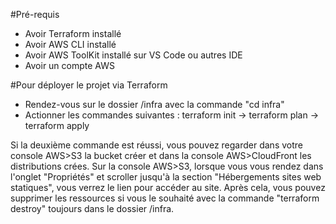 #Pré-requis

- Avoir Terraform installé
- Avoir AWS CLI installé
- Avoir AWS ToolKit installé sur VS Code ou autres IDE
- Avoir un compte AWS

#Pour déployer le projet via Terraform

- Rendez-vous sur le dossier /infra avec la commande "cd infra"
- Actionner les commandes suivantes : terraform init -> terraform plan -> terraform apply

Si la deuxième commande est réussi, vous pouvez regarder dans votre console AWS>S3 la bucket créer et dans la console AWS>CloudFront les distributions crées. Sur la console AWS>S3, lorsque vous vous rendez dans l'onglet "Propriétés" et scroller jusqu'à la section "Hébergements sites web statiques", vous verrez le lien pour accéder au site.
Après cela, vous pouvez supprimer les ressources si vous le souhaité avec la commande "terraform destroy" toujours dans le dossier /infra.
